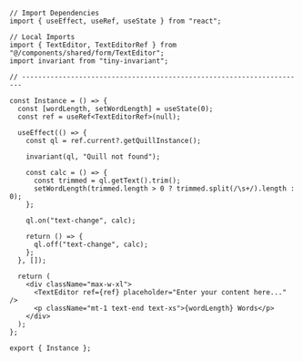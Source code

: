 ﻿```tsx
// Import Dependencies
import { useEffect, useRef, useState } from "react";

// Local Imports
import { TextEditor, TextEditorRef } from "@/components/shared/form/TextEditor";
import invariant from "tiny-invariant";

// ----------------------------------------------------------------------

const Instance = () => {
  const [wordLength, setWordLength] = useState(0);
  const ref = useRef<TextEditorRef>(null);

  useEffect(() => {
    const ql = ref.current?.getQuillInstance();

    invariant(ql, "Quill not found");

    const calc = () => {
      const trimmed = ql.getText().trim();
      setWordLength(trimmed.length > 0 ? trimmed.split(/\s+/).length : 0);
    };

    ql.on("text-change", calc);

    return () => {
      ql.off("text-change", calc);
    };
  }, []);

  return (
    <div className="max-w-xl">
      <TextEditor ref={ref} placeholder="Enter your content here..." />
      <p className="mt-1 text-end text-xs">{wordLength} Words</p>
    </div>
  );
};

export { Instance };

```
